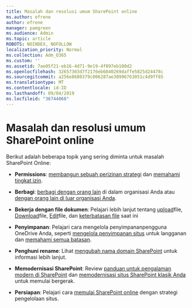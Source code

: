 ```yaml
---
title: Masalah dan resolusi umum SharePoint online
ms.author: efrene
author: efrene
manager: pamgreen
ms.audience: Admin
ms.topic: article
ROBOTS: NOINDEX, NOFOLLOW
localization_priority: Normal
ms.collection: Adm_O365
ms.custom: ''
ms.assetid: 7ae05f21-eb16-4d71-9e19-4f097eb100d2
ms.openlocfilehash: 32657303d7f2176eb6840269daffe5825d24478c
ms.sourcegitcommit: a256e8680379c006287ae30996763051c4d9ff85
ms.translationtype: MT
ms.contentlocale: id-ID
ms.lasthandoff: 09/04/2019
ms.locfileid: "36744068"
---
```

# <a name="sharepoint-online-common-issues-and-resolutions"></a>Masalah dan resolusi umum SharePoint online

Berikut adalah beberapa topik yang sering diminta untuk masalah SharePoint Online:

- **Permissions**: [membangun sebuah perizinan strategi](https://docs.microsoft.com/sharepoint/default-sharepoint-groups) dan [memahami tingkat izin](https://docs.microsoft.com/sharepoint/understanding-permission-levels).

- **Berbagi**: [berbagi dengan orang lain](https://docs.microsoft.com/sharepoint/default-sharepoint-groups) di dalam organisasi Anda atau [dengan orang lain di luar organisasi Anda](https://docs.microsoft.com/sharepoint/external-sharing-overview).

- **Bekerja dengan file dokumen**: Pelajari lebih lanjut tentang [upload](https://support.office.com/article/Upload-a-folder-or-files-to-a-document-library-eb18fcba-c953-4d45-8d90-8da66edeacdb)file, [Download](https://support.office.com/article/Download-files-and-folders-from-OneDrive-or-SharePoint-5c7397b7-19c7-4893-84fe-d02e8fa5df05)file, [Edit](https://support.office.com/article/Edit-a-document-in-a-document-library-02d8497f-1c13-4114-949a-b8466f639b07)file, dan [keterbatasan file](https://support.office.com/article/invalid-file-names-and-file-types-in-onedrive-onedrive-for-business-and-sharepoint-64883a5d-228e-48f5-b3d2-eb39e07630fa) saat ini

- **Penyimpanan**: Pelajari cara mengelola penyimpanan</a>pengguna OneDrive Anda, seperti [mengelola penyimpanan situs](https://docs.microsoft.com/sharepoint/manage-site-collection-storage-limits) untuk langganan dan [memahami semua batasan](https://docs.microsoft.com/office365/servicedescriptions/sharepoint-online-service-description/sharepoint-online-limits).

- **Penghuni rename**: Lihat [mengubah nama domain SharePoint](https://docs.microsoft.com/sharepoint/change-your-sharepoint-domain-name) untuk informasi lebih lanjut.

- **Memodernisasi SharePoint**: Review [panduan untuk pengalaman modern di SharePoint](https://docs.microsoft.com/sharepoint/guide-to-sharepoint-modern-experience) dan [memodernisasi situs SharePoint klasik Anda](https://docs.microsoft.com/sharepoint/dev/transform/modernize-classic-sites) untuk memulai bergerak.

- **Persiapan**: Pelajari cara [memulai SharePoint online](https://docs.microsoft.com/sharepoint/introduction) dengan strategi pengelolaan situs.